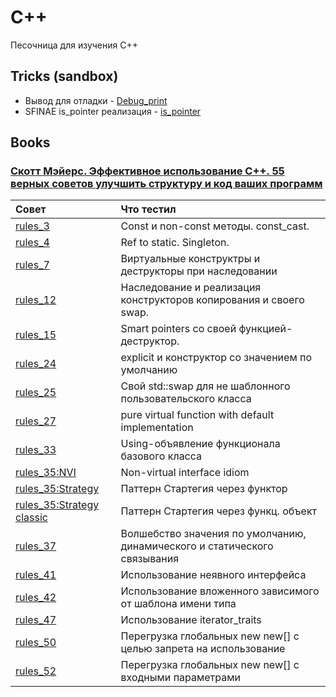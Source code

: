 # C++
Песочница для изучения C++

## Tricks (sandbox)

* Вывод для отладки - [Debug_print](./cpp/tricks/debug_print.h)
* SFINAE is_pointer реализация - [is_pointer](./cpp/tricks/is_pointer_impl.h)

## Books

### [Скотт Мэйерс. Эффективное использование C++. 55 верных советов улучшить структуру и код ваших программ](./cpp/Meyers_Effective_C++_55/README.md)

| Совет  | Что тестил  | 
|:------------- |:--------------- |
| [rules_3](rules_3/) | Const и non-const методы. const_cast. |
| [rules_4](rules_4/) | Ref to static. Singleton. |
| [rules_7](rules_7/) | Виртуальные конструктры и деструкторы при наследовании |
| [rules_12](rules_12/) | Наследование и реализация конструкторов копирования и своего swap. |
| [rules_15](rules_15/) | Smart pointers со своей функцией-деструктор. |
| [rules_24](rules_24/) | explicit и конструктор со значением по умолчанию |
| [rules_25](rules_25/) | Свой std::swap для не шаблонного пользовательского класса |
| [rules_27](rules_27/) | pure virtual function with default implementation |
| [rules_33](rules_33/) | Using-объявление функционала базового класса |
| [rules_35:NVI](rules_35/NVI.h) | Non-virtual interface idiom |
| [rules_35:Strategy](rules_35/strategy.h) | Паттерн Стартегия через функтор |
| [rules_35:Strategy classic](rules_35/strategy_classic.h) | Паттерн Стартегия через функц. объект |
| [rules_37](rules_37) | Волшебство значения по умолчанию, динамического и статического связывания |
| [rules_41](rules_41) | Использование неявного интерфейса |
| [rules_42](rules_42) | Использование вложенного зависимого от шаблона имени типа |
| [rules_47](rules_47) | Использование iterator_traits |
| [rules_50](rules_50) | Перегрузка глобальных new new[] с целью запрета на использование |
| [rules_52](rules_52) | Перегрузка глобальных new new[] с входными параметрами |

